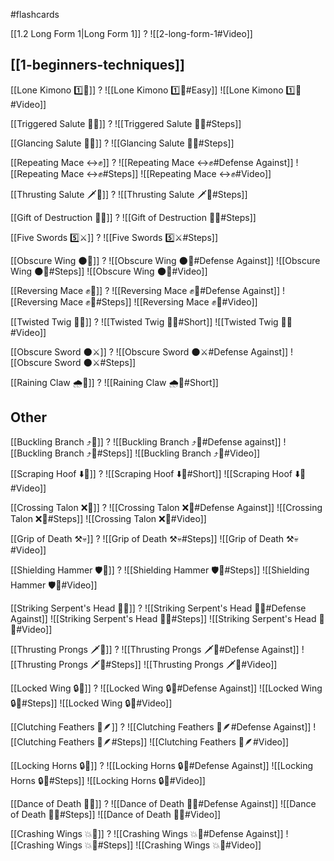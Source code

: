 #flashcards

[[1.2 Long Form 1|Long Form 1]]
?
![[2-long-form-1#Video]]
<!--SR:!2025-07-28,161,209-->

## [[1-beginners-techniques]]

[[Lone Kimono 1️⃣👘]]
?
![[Lone Kimono 1️⃣👘#Easy]]
![[Lone Kimono 1️⃣👘#Video]]
<!--SR:!2027-10-01,866,251-->

[[Triggered Salute 🔫🫡]]
?
![[Triggered Salute 🔫🫡#Steps]]
<!--SR:!2026-10-04,662,248-->

[[Glancing Salute 👀🫡]]
?
![[Glancing Salute 👀🫡#Steps]]
<!--SR:!2025-07-03,46,130-->

[[Repeating Mace ↔️✊]]
?
![[Repeating Mace ↔️✊#Defense Against]]
![[Repeating Mace ↔️✊#Steps]]
![[Repeating Mace ↔️✊#Video]]
<!--SR:!2026-03-07,337,183-->

[[Thrusting Salute 🗡️🫡]]
?
![[Thrusting Salute 🗡️🫡#Steps]]
<!--SR:!2025-05-24,56,130-->

[[Gift of Destruction 🎁💥]]
?
![[Gift of Destruction 🎁💥#Steps]]
<!--SR:!2026-08-15,726,308-->

[[Five Swords 5️⃣⚔️]]
?
![[Five Swords 5️⃣⚔️#Steps]]
<!--SR:!2025-08-26,463,288-->

[[Obscure Wing 🌑🪽]]
?
![[Obscure Wing 🌑🪽#Defense Against]]
![[Obscure Wing 🌑🪽#Steps]]
![[Obscure Wing 🌑🪽#Video]]
<!--SR:!2025-07-10,53,174-->

[[Reversing Mace ✊🔄]]
?
![[Reversing Mace ✊🔄#Defense Against]]
![[Reversing Mace ✊🔄#Steps]]
![[Reversing Mace ✊🔄#Video]]
<!--SR:!2025-08-28,316,223-->

[[Twisted Twig 🔀🌿]]
?
![[Twisted Twig 🔀🌿#Short]]
![[Twisted Twig 🔀🌿#Video]]
<!--SR:!2025-07-20,63,130-->

[[Obscure Sword 🌑⚔️]]
?
![[Obscure Sword 🌑⚔️#Defense Against]]
![[Obscure Sword 🌑⚔️#Steps]]
<!--SR:!2025-06-06,15,130-->

[[Raining Claw 🌧️🐯]]
?
![[Raining Claw 🌧️🐯#Short]]
<!--SR:!2025-10-28,492,271-->

## Other

[[Buckling Branch ⤴️🌳]]
?
![[Buckling Branch ⤴️🌳#Defense against]]
![[Buckling Branch ⤴️🌳#Steps]]
![[Buckling Branch ⤴️🌳#Video]]
<!--SR:!2025-08-04,126,150-->

[[Scraping Hoof ⬇️🐎]]
?
![[Scraping Hoof ⬇️🐎#Short]]
![[Scraping Hoof ⬇️🐎#Video]]
<!--SR:!2025-06-01,21,133-->

[[Crossing Talon ❌🦅]]
?
![[Crossing Talon ❌🦅#Defense Against]]
![[Crossing Talon ❌🦅#Steps]]
![[Crossing Talon ❌🦅#Video]]
<!--SR:!2025-06-11,24,130-->

[[Grip of Death ⚒️💀]]
?
![[Grip of Death ⚒️💀#Steps]]
![[Grip of Death ⚒️💀#Video]]
<!--SR:!2026-08-13,487,233-->

[[Shielding Hammer 🛡️🔨]]
?
![[Shielding Hammer 🛡️🔨#Steps]]
![[Shielding Hammer 🛡️🔨#Video]]
<!--SR:!2025-07-06,49,130-->

[[Striking Serpent's Head 🎳🐍]]
?
![[Striking Serpent's Head 🎳🐍#Defense Against]]
![[Striking Serpent's Head 🎳🐍#Steps]]
![[Striking Serpent's Head 🎳🐍#Video]]
<!--SR:!2025-07-21,222,206-->

[[Thrusting Prongs 🗡️🍴]]
?
![[Thrusting Prongs 🗡️🍴#Defense Against]]
![[Thrusting Prongs 🗡️🍴#Steps]]
![[Thrusting Prongs 🗡️🍴#Video]]
<!--SR:!2025-09-19,131,184-->

[[Locked Wing 🔒🪽]]
?
![[Locked Wing 🔒🪽#Defense Against]]
![[Locked Wing 🔒🪽#Steps]]
![[Locked Wing 🔒🪽#Video]]
<!--SR:!2025-06-12,65,145-->

[[Clutching Feathers 👐🪶]]
?
![[Clutching Feathers 👐🪶#Defense Against]]
![[Clutching Feathers 👐🪶#Steps]]
![[Clutching Feathers 👐🪶#Video]]
<!--SR:!2025-05-27,44,130-->

[[Locking Horns 🔒🦌]]
?
![[Locking Horns 🔒🦌#Defense Against]]
![[Locking Horns 🔒🦌#Steps]]
![[Locking Horns 🔒🦌#Video]]
<!--SR:!2025-07-17,147,179-->

[[Dance of Death 💃💀]]
?
![[Dance of Death 💃💀#Defense Against]]
![[Dance of Death 💃💀#Steps]]
![[Dance of Death 💃💀#Video]]
<!--SR:!2025-08-27,101,159-->

[[Crashing Wings 💥🪽]]
?
![[Crashing Wings 💥🪽#Defense Against]]
![[Crashing Wings 💥🪽#Steps]]
![[Crashing Wings 💥🪽#Video]]
<!--SR:!2025-07-09,52,130-->
